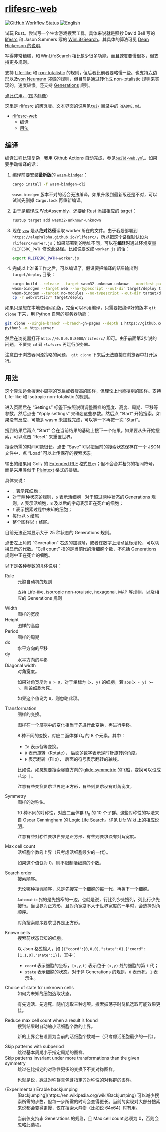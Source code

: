 # [rlifesrc-web](https://github.com/AlephAlpha/rlifesrc)

[![GitHub Workflow Status](https://img.shields.io/github/workflow/status/AlephAlpha/rlifesrc/test)](https://github.com/AlephAlpha/rlifesrc/actions) [![English](https://img.shields.io/badge/readme-English-brightgreen)](src/help.md)

试玩 Rust。尝试写一个生命游戏搜索工具。具体来说就是照抄 David Bell 写的 [lifesrc](https://github.com/DavidKinder/Xlife/tree/master/Xlife35/source/lifesearch) 和 Jason Summers 写的 [WinLifeSearch](https://github.com/jsummers/winlifesearch/)。其具体的算法可见 [Dean Hickerson 的说明](https://github.com/DavidKinder/Xlife/blob/master/Xlife35/source/lifesearch/ORIGIN)。

写得非常糟糕，和 WinLifeSearch 相比缺少很多功能，而且速度要慢很多，但支持更多规则。

支持 [Life-like](https://conwaylife.com/wiki/Totalistic_Life-like_cellular_automaton) 和 [non-totalistic](https://conwaylife.com/wiki/Non-isotropic_Life-like_cellular_automaton) 的规则，但后者比前者要略慢一些。也支持[六边形](https://conwaylife.com/wiki/Hexagonal_neighbourhood)以及[von Neumann 邻域](https://conwaylife.com/wiki/Von_Neumann_neighbourhood)的规则，但目前是通过转化成 non-totalistic 规则来实现的，速度较慢。还支持 [Generations](https://conwaylife.com/wiki/Generations) 规则。

[点此试用。](https://alephalpha.github.io/rlifesrc/)（[国内镜像](https://alephalpha.gitee.io/rlifesrc/)）

这里是 rlifesrc 的网页版。文本界面的说明见[`tui/`](../tui/README.md) 目录中的 `README.md`。

- [rlifesrc-web](#rlifesrc-web)
  - [编译](#编译)
  - [用法](#用法)

## 编译

编译过程比较复杂，我用 Github Actions 自动完成，参见[`build-web.yml`](./../.github/workflows/build-web.yml)。如果要手动编译的话：

1. 编译前要安装**最新版**的 [`wasm-bindgen`](https://github.com/rustwasm/wasm-bindgen)：

    ```bash
    cargo install -f wasm-bindgen-cli
    ```  

    `wasm-bindgen` 版本不对的话会无法编译。如果升级到最新版还是不对，可以试试先删掉 `Cargo.lock` 再重新编译。

2. 由于是编译成 WebAssembly，还要给 Rust 添加相应的 target：

    ```bash
    rustup target add wasm32-unknown-unknown
    ```

3. 现在 [`yew`](https://github.com/yewstack/yew) 是从**绝对路径**读取 worker 所在的文件。由于我是部署到 `https://alephalpha.github.io/rlifesrc/`，所以把这个路径默认设为 `rlifesrc/worker.js`；如果部署到的地址不同，可以在**编译时**通过环境变量 `RLIFESRC_PATH` 修改此路径。比如说要改成 `worker.js` 的话：

    ```bash
    export RLIFESRC_PATH=worker.js
    ```

4. 完成以上准备工作之后，可以编译了。假设要把编译的结果输出到 `target/deploy` 目录：

    ```bash
    cargo build --release --target wasm32-unknown-unknown --manifest-path web/Cargo.toml
    wasm-bindgen --target web --no-typescript --out-dir target/deploy target/wasm32-unknown-unknown/release/main.wasm
    wasm-bindgen --target no-modules --no-typescript --out-dir target/deploy target/wasm32-unknown-unknown/release/worker.wasm
    cp -r web/static/* target/deploy
    ```

如果只是想在本地使用网页版，完全可以不用编译，只需要把编译好的版本 `git clone` 下来，用 Python 自带的服务器功能：

```bash
git clone --single-branch --branch=gh-pages --depth 1 https://github.com/AlephAlpha/rlifesrc.git
python3 -m http.server
```

然后在浏览器打开 `http://0.0.0.0:8000/rlifesrc/` 即可。由于前面第3步说的问题，不要先 `cd` 到 `rlifesrc` 再运行服务器。

注意由于浏览器同源策略的问题， `git clone` 下来后无法直接在浏览器中打开运行。

## 用法

这个算法适合搜索小周期的宽扁或者瘦高的图样，但理论上也能搜别的图样。支持 Life-like 和 Isotropic non-totalistic 的规则。

进入页面后在 “Settings” 标签下按照说明调整图样的宽度、高度、周期、平移等参数，然后点击 “Apply settings” 来确定这些参数。然后点 “Start” 开始搜索。如果没有反应，可能是 wasm 未加载完成，可以等一下再按一次 “Start”。

搜到结果后再点 “Start” 会在当前结果的基础上搜下一个结果。如果要从头开始搜索，可以点击 “Reset” 来重置世界。

搜索所需的时间可能很长。点击 “Save” 可以把当前的搜索状态保存在一个 JSON 文件中，点 “Load” 可以上传保存的搜索状态。

输出的结果用 Golly 的 [Extended RLE](http://golly.sourceforge.net/Help/formats.html#rle) 格式显示；但不会合并相邻的相同符号，而是采用类似于 [Plaintext](https://conwaylife.com/wiki/Plaintext) 格式的排版。

具体来说：

* `.` 表示死细胞；
* 对于两种状态的规则，`o` 表示活细胞；对于超过两种状态的 Generations 规则，`A` 表示活细胞，`B` 及以后的字母表示正在死亡的细胞；
* `?` 表示搜索过程中未知的细胞；
* 每行以 `$` 结尾；
* 整个图样以 `!` 结尾。

目前无法正常显示大于 25 种状态的 Generations 规则。

点击左上角的 “Generation” 右边的加减号，或者在数字上滚动鼠标滚轮，可以切换显示的代数。“Cell count” 指的是当前代的活细胞个数，不包括 Generations 规则中正在死亡的细胞。

以下是各种参数的具体说明：

<dl>
  <dt>Rule</dt>
  <dd>
  元胞自动机的规则

  支持 Life-like, isotropic non-totalistic, hexagonal, MAP 等规则，以及相应的 Generations 规则
  </dd>

  <dt>Width</dt>
  <dd>
  图样的宽度
  </dd>

  <dt>Height</dt>
  <dd>
  图样的高度
  </dd>

  <dt>Period</dt>
  <dd>
  图样的周期
  </dd>

  <dt>dx</dt>
  <dd>
  水平方向的平移
  </dd>

  <dt>dy</dt>
  <dd>
  水平方向的平移
  </dd>

  <dt>Diagonal width</dt>
  <dd>
  对角宽度。

  如果对角宽度为 `n > 0`，对于坐标为 `(x, y)` 的细胞，若 `abs(x - y) >= n`，则设细胞为死。

  如果这个值设为 `0`，则忽略此项。
  </dd>

  <dt>Transformation</dt>
  <dd>
  图样的变换。

  图样在一个周期中的变化相当于先进行此变换，再进行平移。

  8 种不同的变换，对应二面体群 _D_<sub>8</sub> 的 8 个元素。其中：
  
  * `Id` 表示恒等变换。
  * `R` 表示旋转（Rotate）， 后面的数字表示逆时针旋转的角度。
  * `F` 表示翻转（Flip）， 后面的符号表示翻转的轴线。

  比如说，如果想要搜索竖直方向的 [glide symmetric](https://conwaylife.com/wiki/Types_of_spaceships#Glide_symmetric_spaceship) 的飞船，变换可以设成 `Flip |`。

  注意有些变换要求世界是正方形，有些则要求没有对角宽度。
  </dd>

  <dt>Symmetry</dt>
  <dd>
  图样的对称性。

  10 种不同的对称性，对应二面体群 _D_<sub>8</sub> 的 10 个子群。这些对称性的写法来自 Oscar Cunningham 的 [Logic Life Search](https://github.com/OscarCunningham/logic-life-search)。详见 [Life Wiki 上的相应说明](https://conwaylife.com/wiki/Symmetry)。

  注意有些对称性要求世界是正方形，有些则要求没有对角宽度。
  </dd>

  <dt>Max cell count</dt>
  <dd>
  活细胞个数的上界（只考虑活细胞最少的一代）。

  如果这个值设为 0，则不限制活细胞的个数。
  </dd>

  <dt>Search order</dt>
  <dd>
  搜索顺序。

  无论哪种搜索顺序，总是先搜完一个细胞的每一代，再搜下一个细胞。

  `Automatic` 指的是先搜窄的一边。也就是说，行比列少先搜列，列比行少先搜行。当世界为正方形，且对角宽度不大于世界宽度的一半时，会选择对角顺序。

  对角搜索顺序要求世界是正方形。
  </dd>

  <dt>Known cells</dt>
  <dd>
  搜索前状态已知的细胞。

  以 Json 格式输入，如 `[{"coord":[0,0,0],"state":0},{"coord":[1,1,0],"state":1}]`，其中：

  * `coord` 表示细胞的坐标，`[x,y,t]` 表示位于 `(x,y)` 处的细胞的第 `t` 代；
  * `state` 表示细胞的状态。对于非 Generations 的规则，`0` 表示死，`1` 表示生。
  </dd>

  <dt>Choice of state for unknown cells</dt>
  <dd>
  如何为未知的细胞选取状态。

  有先选活、先选死、随机选取三种选项。搜索振荡子时随机选取可能效果更佳。
  </dd>

  <dt>Reduce max cell count when a result is found</dt>
  <dd>
  搜到结果时自动缩小活细胞个数的上界。

  新的上界会被设置为当前的活细胞个数减一（只考虑活细胞最少的一代）。

  <dt>Skip patterns with subperiod</dt>
  <dd>
  跳过基本周期小于指定周期的图样。
  </dd>

  <dt>Skip patterns invariant under more transformations than the given symmetry</dt>
  <dd>
  跳过在比指定的对称性更多的变换下不变对称图样。

  也就是说，跳过对称群真包含指定的对称性的对称群的图样。
  </dd>

  <dt> (Experimental) Enable backjumping</dt>
  <dd>
  [Backjumping](https://en.wikipedia.org/wiki/Backjumping) 可以减少搜索所需的步数，但每一步所需的时间会变得更长。当前的实现对大部分搜索来说都会变得更慢，仅在搜索大静物（比如说 64x64）时有用。

  当前仅支持非 Generations 的规则，且 Max cell count 必须为 0，否则会忽略此选项。
  </dd>
</dl>
